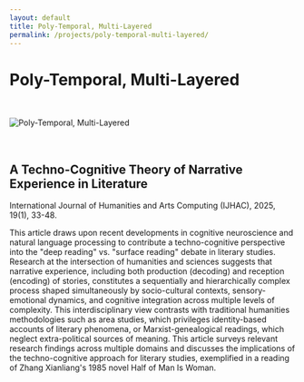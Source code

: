 ```yaml
---
layout: default
title: Poly-Temporal, Multi-Layered
permalink: /projects/poly-temporal-multi-layered/
---
```


# Poly-Temporal, Multi-Layered

<img src="/qhchina/projects/poly-temporal-multi-layered/main.png" alt="Poly-Temporal, Multi-Layered" style="max-width: 100%; height: auto; margin: 2rem 0;">

## A Techno-Cognitive Theory of Narrative Experience in Literature

International Journal of Humanities and Arts Computing (IJHAC), 2025, 19(1), 33-48.

This article draws upon recent developments in cognitive neuroscience and natural language processing to contribute a techno-cognitive perspective into the "deep reading" vs. "surface reading" debate in literary studies. Research at the intersection of humanities and sciences suggests that narrative experience, including both production (decoding) and reception (encoding) of stories, constitutes a sequentially and hierarchically complex process shaped simultaneously by socio-cultural contexts, sensory-emotional dynamics, and cognitive integration across multiple levels of complexity. This interdisciplinary view contrasts with traditional humanities methodologies such as area studies, which privileges identity-based accounts of literary phenomena, or Marxist-genealogical readings, which neglect extra-political sources of meaning. This article surveys relevant research findings across multiple domains and discusses the implications of the techno-cognitive approach for literary studies, exemplified in a reading of Zhang Xianliang's 1985 novel Half of Man Is Woman.